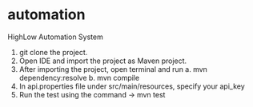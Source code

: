 # automation
HighLow Automation System

1. git clone the project.
2. Open IDE and import the project as Maven project.
3. After importing the project, open terminal and run 
  a. mvn dependency:resolve
  b. mvn compile
4. In api.properties file under src/main/resources, specify your api_key
5. Run the test using the command
-> mvn test 